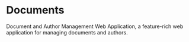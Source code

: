 # Documents
Document and Author Management Web Application, a feature-rich web application for managing documents and authors.
